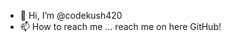 - 👋 Hi, I’m @codekush420
- 📫 How to reach me ... reach me on here GitHub!

<!---
codekush420/codekush420 is a ✨ special ✨ repository because its `README.md` (this file) appears on your GitHub profile.
You can click the Preview link to take a look at your changes.
--->
